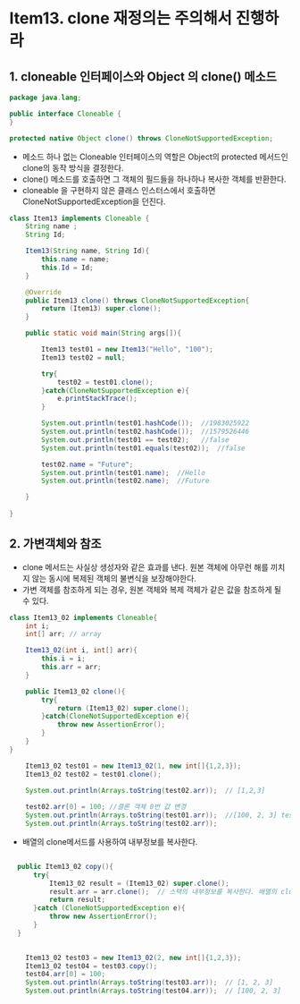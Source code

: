 # Item13. clone 재정의는 주의해서 진행하라 

## 1. cloneable 인터페이스와 Object 의 clone() 메소드
```java
package java.lang;

public interface Cloneable {
}
```

```java
protected native Object clone() throws CloneNotSupportedException;
```
- 메소드 하나 없는 Cloneable 인터페이스의 역할은 Object의 protected 메서드인 clone의 동작 방식을 결정한다.
- clone() 메소드를 호출하면 그 객체의 필드들을 하나하나 복사한 객체를 반환한다. 
- cloneable 을 구현하지 않은 클래스 인스터스에서 호출하면 CloneNotSupportedException을 던진다.

```java
class Item13 implements Cloneable {
    String name ;
    String Id;

    Item13(String name, String Id){
        this.name = name;
        this.Id = Id;
    }

    @Override
    public Item13 clone() throws CloneNotSupportedException{
        return (Item13) super.clone();
    }

    public static void main(String args[]){

        Item13 test01 = new Item13("Hello", "100");
        Item13 test02 = null;

        try{
            test02 = test01.clone();
        }catch(CloneNotSupportedException e){
            e.printStackTrace();
        }

        System.out.println(test01.hashCode());  //1983025922
        System.out.println(test02.hashCode());  //1579526446
        System.out.println(test01 == test02);   //false
        System.out.println(test01.equals(test02));  //false

        test02.name = "Future";
        System.out.println(test01.name);  //Hello
        System.out.println(test02.name);  //Future

    }
    
}
```
  
## 2. 가변객체와 참조
- clone 메서드는 사실상 생성자와 같은 효과를 낸다. 원본 객체에 아무런 해를 끼치지 않는 동시에 복제된 객체의 불변식을 보장해야한다.
- 가변 객체를 참조하게 되는 경우, 원본 객체와 복제 객체가 같은 값을 참조하게 될 수 있다.

```java
class Item13_02 implements Cloneable{
    int i;
    int[] arr; // array 

    Item13_02(int i, int[] arr){
        this.i = i;
        this.arr = arr;
    }

    public Item13_02 clone(){
        try{
            return (Item13_02) super.clone();
        }catch(CloneNotSupportedException e){
            throw new AssertionError();
        }
    }
}
```

```java
    Item13_02 test01 = new Item13_02(1, new int[]{1,2,3});
    Item13_02 test02 = test01.clone();

    System.out.println(Arrays.toString(test02.arr));  // [1,2,3]
    
    test02.arr[0] = 100; //클론 객체 0번 값 변경 
    System.out.println(Arrays.toString(test01.arr));  //[100, 2, 3] test01, test02가 참조하는 값이 모두 바뀌어버림
    System.out.println(Arrays.toString(test02.arr));
```

- 배열의 clone메서드를 사용하여 내부정보를 복사한다.
  
```java

  public Item13_02 copy(){
      try{
          Item13_02 result = (Item13_02) super.clone();
          result.arr = arr.clone();  // 스택의 내부정보를 복사한다. 배열의 clone을 호출해준다.
          return result;
      }catch (CloneNotSupportedException e){
          throw new AssertionError();
      }
  }
    
```
```java
    Item13_02 test03 = new Item13_02(2, new int[]{1,2,3});
    Item13_02 test04 = test03.copy();
    test04.arr[0] = 100;
    System.out.println(Arrays.toString(test03.arr));  // [1, 2, 3]
    System.out.println(Arrays.toString(test04.arr));  // [100, 2, 3]
```